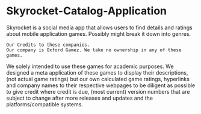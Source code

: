 # Skyrocket-Catalog-Application
Skyrocket is a social media app that allows users to find details and ratings about mobile application games. Possibly might break it down into genres.

	Our Credits to these companies.
	Our company is Oxford Gamez. We take no ownership in any of these games. 
  We solely intended to use these games for academic purposes. We designed a meta application
  of these games to display their descriptions, (not actual game ratings) but our own calculated game ratings,
	hyperlinks and company names to their respective webpages to be diligent as possible to give credit where credit is due, (most current) version numbers that are subject to change after more releases and updates and the platforms/compatible systems.


